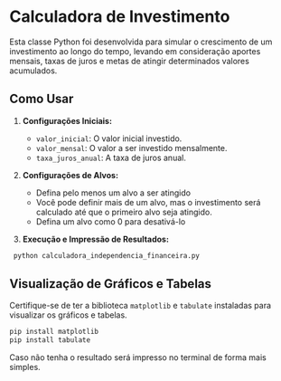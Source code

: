 # Calculadora de Investimento

Esta classe Python foi desenvolvida para simular o crescimento de um investimento ao longo do tempo, levando em consideração aportes mensais, taxas de juros e metas de atingir determinados valores acumulados.

## Como Usar

1. **Configurações Iniciais:**

    - `valor_inicial`: O valor inicial investido.
    - `valor_mensal`: O valor a ser investido mensalmente.
    - `taxa_juros_anual`: A taxa de juros anual.
    
2. **Configurações de Alvos:**
   - Defina pelo menos um alvo a ser atingido
   - Você pode definir mais de um alvo, mas o investimento será calculado até que o primeiro alvo seja atingido.
   - Defina um alvo como 0 para desativá-lo
   
3. **Execução e Impressão de Resultados:**
```bash
 python calculadora_independencia_financeira.py
```   

## Visualização de Gráficos e Tabelas

Certifique-se de ter a biblioteca `matplotlib` e `tabulate` instaladas para visualizar os gráficos e tabelas.

```bash
pip install matplotlib
pip install tabulate
```
Caso não tenha o resultado será impresso no terminal de forma mais simples.
